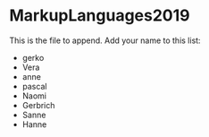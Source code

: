# MarkupLanguages2019

This is the file to append. Add your name to this list:

- gerko
- Vera
- anne
- pascal
- Naomi
- Gerbrich
- Sanne
- Hanne